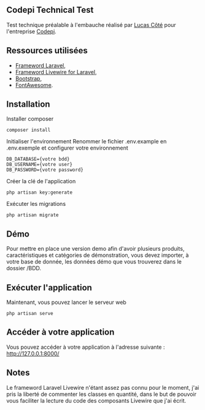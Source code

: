 ## Codepi Technical Test

Test technique préalable à l'embauche réalisé par [Lucas Côté](https://lucascote.fr) pour l'entreprise [Codepi](https://codepi.com).

## Ressources utilisées
- [Frameword Laravel](https://laravel.com/docs/),
- [Frameword Livewire for Laravel](https://laravel-livewire.com/docs/),
- [Bootstrap](https://bootstrap.com),
- [FontAwesome](https://fontawesome.com).

## Installation

Installer composer
```
composer install
```

Initialiser l'environnement
Renommer le fichier .env.example en .env.exemple et configurer votre environnement
```
DB_DATABASE={votre bdd}
DB_USERNAME={votre user}
DB_PASSWORD={votre password}
```

Créer la clé de l'application
```
php artisan key:generate
```

Exécuter les migrations
```
php artisan migrate
```

## Démo
Pour mettre en place une version demo afin d'avoir plusieurs produits, caractéristiques et catégories de démonstration, vous devez
importer, à votre base de donnée, les données démo que vous trouverez dans le dossier /BDD.

## Exécuter l'application
Maintenant, vous pouvez lancer le serveur web
```
php artisan serve
```

## Accéder à votre application
Vous pouvez accéder à votre application à l'adresse suivante : http://127.0.0.1:8000/

## Notes
Le frameword Laravel Livewire n'étant assez pas connu pour le moment, j'ai pris la liberté de commenter les classes en quantité, dans le but de pouvoir vous faciliter la lecture du code des composants Livewire que j'ai écrit.
